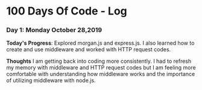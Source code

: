 <!-- # 100 Days Of Code - Log

### Day 0: February 30, 2016 (Example 1)
##### (delete me or comment me out)

**Today's Progress**: Fixed CSS, worked on canvas functionality for the app.

**Thoughts:** I really struggled with CSS, but, overall, I feel like I am slowly getting better at it. Canvas is still new for me, but I managed to figure out some basic functionality.

**Link to work:** [Calculator App](http://www.example.com)

### Day 0: February 30, 2016 (Example 2)
##### (delete me or comment me out)

**Today's Progress**: Fixed CSS, worked on canvas functionality for the app.

**Thoughts**: I really struggled with CSS, but, overall, I feel like I am slowly getting better at it. Canvas is still new for me, but I managed to figure out some basic functionality.

**Link(s) to work**: [Calculator App](http://www.example.com) -->


# 100 Days Of Code - Log

### Day 1: Monday October 28,2019

**Today's Progress**: Explored morgan.js and express.js. I also learned how to create and use middleware and worked with HTTP request codes.

**Thoughts** I am getting back into coding more consistently. I had to refresh my memory with middleware and HTTP request codes but I am feeling more comfortable with understanding how middleware works and the importance of utilizing middleware with node.js.
